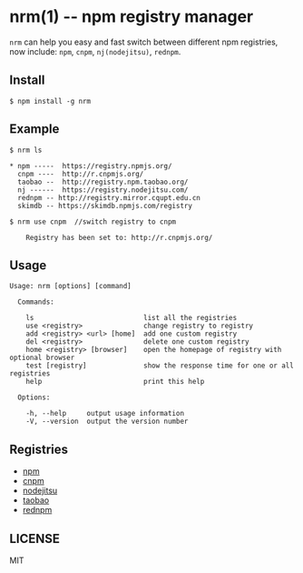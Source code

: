 nrm(1) -- npm registry manager
===

`nrm` can help you easy and fast switch between different npm registries,
now include: `npm`, `cnpm`, `nj(nodejitsu)`, `rednpm`.

## Install

```
$ npm install -g nrm
```

## Example
```
$ nrm ls

* npm -----  https://registry.npmjs.org/
  cnpm ----  http://r.cnpmjs.org/
  taobao --  http://registry.npm.taobao.org/
  nj ------  https://registry.nodejitsu.com/
  rednpm -- http://registry.mirror.cqupt.edu.cn
  skimdb -- https://skimdb.npmjs.com/registry

```

```
$ nrm use cnpm  //switch registry to cnpm

    Registry has been set to: http://r.cnpmjs.org/

```

## Usage

```
Usage: nrm [options] [command]

  Commands:

    ls                           list all the registries
    use <registry>               change registry to registry
    add <registry> <url> [home]  add one custom registry
    del <registry>               delete one custom registry
    home <registry> [browser]    open the homepage of registry with optional browser
    test [registry]              show the response time for one or all registries
    help                         print this help

  Options:

    -h, --help     output usage information
    -V, --version  output the version number
```

## Registries

* [npm](https://www.npmjs.org)
* [cnpm](http://cnpmjs.org)
* [nodejitsu](https://www.nodejitsu.com)
* [taobao](http://npm.taobao.org/)
* [rednpm](http://npm.mirror.cqupt.edu.cn)

## LICENSE
MIT
